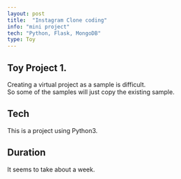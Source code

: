 ```yaml
---
layout: post
title:  "Instagram Clone coding"
info: "mini project"
tech: "Python, Flask, MongoDB"
type: Toy
---
```


## Toy Project 1.
Creating a virtual project as a sample is difficult.  
So some of the samples will just copy the existing sample.  


## Tech
This is a project using Python3.  


## Duration
It seems to take about a week.
